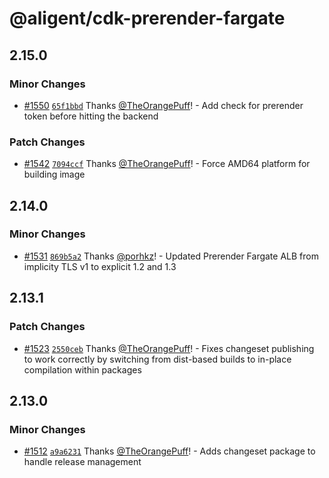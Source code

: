 # @aligent/cdk-prerender-fargate

## 2.15.0

### Minor Changes

- [#1550](https://github.com/aligent/cdk-constructs/pull/1550) [`65f1bbd`](https://github.com/aligent/cdk-constructs/commit/65f1bbd9b60303fa126a592b96f7a0562f999a26) Thanks [@TheOrangePuff](https://github.com/TheOrangePuff)! - Add check for prerender token before hitting the backend

### Patch Changes

- [#1542](https://github.com/aligent/cdk-constructs/pull/1542) [`7094ccf`](https://github.com/aligent/cdk-constructs/commit/7094ccfa460acde3ceec2f45bc8c704eb61a0b68) Thanks [@TheOrangePuff](https://github.com/TheOrangePuff)! - Force AMD64 platform for building image

## 2.14.0

### Minor Changes

- [#1531](https://github.com/aligent/cdk-constructs/pull/1531) [`869b5a2`](https://github.com/aligent/cdk-constructs/commit/869b5a2ce3555addbcca6d78ea0f20cb6b04eeb8) Thanks [@porhkz](https://github.com/porhkz)! - Updated Prerender Fargate ALB from implicity TLS v1 to explicit 1.2 and 1.3

## 2.13.1

### Patch Changes

- [#1523](https://github.com/aligent/cdk-constructs/pull/1523) [`2550ceb`](https://github.com/aligent/cdk-constructs/commit/2550cebd411cf2cfd5b92deba17e18a5a3d3d012) Thanks [@TheOrangePuff](https://github.com/TheOrangePuff)! - Fixes changeset publishing to work correctly by switching from dist-based builds to in-place compilation within packages

## 2.13.0

### Minor Changes

- [#1512](https://github.com/aligent/cdk-constructs/pull/1512) [`a9a6231`](https://github.com/aligent/cdk-constructs/commit/a9a62319e4528ac2d23f3af96e96cb2427f242f8) Thanks [@TheOrangePuff](https://github.com/TheOrangePuff)! - Adds changeset package to handle release management
